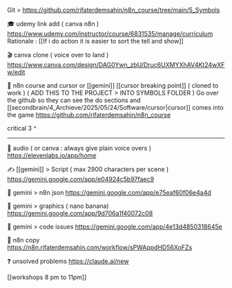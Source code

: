 Git > https://github.com/rifaterdemsahin/n8n_course/tree/main/5_Symbols

🎓 udemy link add ( canva n8n )
https://www.udemy.com/instructor/course/6831535/manage/curriculum
Rationale : [[If i do action it is easier to sort the tell and show]]

🎬 canva clone ( voice over to land )
https://www.canva.com/design/DAG0Ywn_zbU/Druc6UXMYXhAV4Kt24wXFw/edit

🚀 n8n course and cursor  or [[gemini]]
[[cursor breaking point]]
( cloned to work ) 
( ADD THIS TO THE PROJECT > INTO SYMBOLS FOLDER )
Go over the github so they can see the do sections and [[secondbrain/4_Archieve/2025/05/24/Software/cursor|cursor]] comes into the game
https://github.com/rifaterdemsahin/n8n_course

critical 3 ^

---


🎤 audio ( or canva : always give plain voice overs )
https://elevenlabs.io/app/home

✍️ [[gemini]] > Script ( max 2900 characters per scene )
https://gemini.google.com/app/e04924c5b97faec9

🔩 gemini > n8n json
https://gemini.google.com/app/e75eaf60f06e4a4d

🎨 gemini > graphics ( nano banana)
https://gemini.google.com/app/9d706a1f40072c08

🐛 gemini > code issues
https://gemini.google.com/app/4e13d4850318645e




🔗 n8n copy
https://n8n.rifaterdemsahin.com/workflow/sPWAppdHD56XoFZs





❓ unsolved problems
https://claude.ai/new



[[workshops 8 pm to 11pm]]